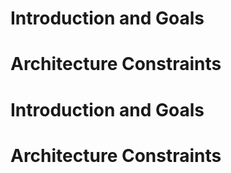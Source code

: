 # Introduction and Goals

# Architecture Constraints



# Introduction and Goals

# Architecture Constraints



